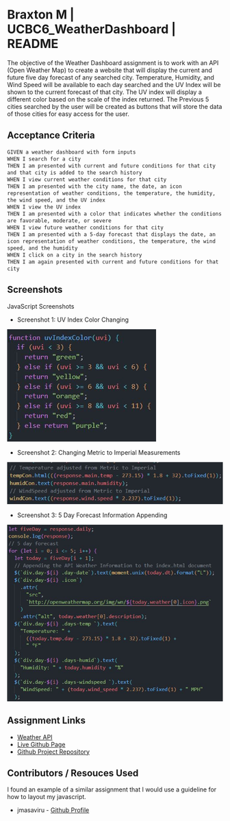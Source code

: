 # Braxton M | UCBC6_WeatherDashboard | README

The objective of the Weather Dashboard assignment is to work with an API (Open Weather Map) to create a website 
that will display the current and future five day forecast of any searched city. Temperature, Humidity, and Wind Speed 
will be available to each day searched and the UV Index will be shown to the current forecast of that city. 
The UV index will display a different color based on the scale of the index returned. The Previous 5 cities searched by
the user will be created as buttons that will store the data of those cities for easy access for the user.


## Acceptance Criteria


```
GIVEN a weather dashboard with form inputs
WHEN I search for a city
THEN I am presented with current and future conditions for that city and that city is added to the search history
WHEN I view current weather conditions for that city
THEN I am presented with the city name, the date, an icon representation of weather conditions, the temperature, the humidity, the wind speed, and the UV index
WHEN I view the UV index
THEN I am presented with a color that indicates whether the conditions are favorable, moderate, or severe
WHEN I view future weather conditions for that city
THEN I am presented with a 5-day forecast that displays the date, an icon representation of weather conditions, the temperature, the wind speed, and the humidity
WHEN I click on a city in the search history
THEN I am again presented with current and future conditions for that city

```


## Screenshots

JavaScript Screenshots

* Screenshot 1: UV Index Color Changing

![App Screenshot](assets\screenshot1.JPG)

* Screenshot 2: Changing Metric to Imperial Measurements

![App Screenshot](assets\screenshot2.JPG)

* Screenshot 3: 5 Day Forecast Information Appending

![App Screenshot](assets\screenshot3.JPG)

## Assignment Links

- [Weather API](https://openweathermap.org/api)
- [Live Github Page](https://brackym.github.io/UCBC6_WeatherApp/)
- [Github Project Repository](https://github.com/BrackyM/UCBC6_WeatherApp)


##  Contributors / Resouces Used
    
I found an example of a similar assignment that I would use a guideline for how to layout my javascript.


* jmasaviru - [Github Profile](https://github.com/jmasaviru/Weather-Dashboard)


